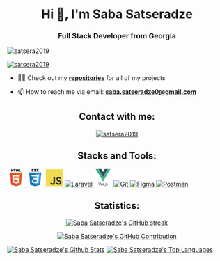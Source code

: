 <h1 align="center">Hi 👋, I'm Saba Satseradze</h1>
<h3 align="center">Full Stack Developer from Georgia</h3>

<p align="left"> <img src="https://komarev.com/ghpvc/?username=satsera2019&label=Profile%20views&color=3f5427&style=plastic" alt="satsera2019" /> </p>

<p align="left"> <a href="https://github.com/ryo-ma/github-profile-trophy"><img src="https://github-profile-trophy.vercel.app/?username=satsera2019" alt="satsera2019" /></a> </p>

- 👨‍💻 Check out my <a href="https://github.com/satsera2019?tab=repositories"><b>repositories</b></a> for all of my projects

- 📫 How to reach me via email: <b>saba.satseradze0@gmail.com</b>

<h2 align="center"> Contact with me: </h2>
 <p align="center">
<a href="https://www.linkedin.com/in/saba-satseradze-865b99203/" target="blank"><img align="center" src="https://raw.githubusercontent.com/rahuldkjain/github-profile-readme-generator/master/src/images/icons/Social/linked-in-alt.svg" alt="satsera2019" height="30" width="40" /></a>
</p>

<h2 align="center"> Stacks and Tools: </h2>

<p align="left">
  <!-- html5 icon and link -->
  <a href="https://www.w3schools.com/html/" target="_blank" rel="noreferrer">
    <img src="https://raw.githubusercontent.com/devicons/devicon/master/icons/html5/html5-original-wordmark.svg" alt="HTML5" width="40" height="40"/>
  </a>
  <!-- css icon and link -->
  <a href="https://www.w3schools.com/css/" target="_blank" rel="noreferrer">
    <img src="https://raw.githubusercontent.com/devicons/devicon/master/icons/css3/css3-original-wordmark.svg" alt="CSS3" width="40" height="40"/>
  </a>
  <!-- JavaScript icon and link -->
  <a href="https://developer.mozilla.org/en-US/docs/Web/JavaScript" target="_blank" rel="noreferrer">
    <img src="https://raw.githubusercontent.com/devicons/devicon/master/icons/javascript/javascript-original.svg" alt="JavaScript" width="40" height="40"/>
  </a>
  <!-- Add Laravel icon and link -->
  <a href="https://laravel.com/" target="_blank" rel="noreferrer">
    <img src="https://laravel.com/img/logomark.min.svg" alt="Laravel" width="40" height="40"/>
  </a>
  <!-- Add Vue.js icon and link -->
  <a href="https://vuejs.org/" target="_blank" rel="noreferrer">
    <img src="https://raw.githubusercontent.com/devicons/devicon/master/icons/vuejs/vuejs-original-wordmark.svg" alt="Vue.js" width="40" height="40"/>
  </a>
  <a href="https://git-scm.com/" target="_blank" rel="noreferrer">
    <img src="https://www.vectorlogo.zone/logos/git-scm/git-scm-icon.svg" alt="Git" width="40" height="40"/>
  </a>
  <a href="https://www.figma.com/" target="_blank" rel="noreferrer">
    <img src="https://www.vectorlogo.zone/logos/figma/figma-icon.svg" alt="Figma" width="40" height="40"/>
  </a>
    <a href="https://postman.com" target="_blank" rel="noreferrer">
    <img src="https://www.vectorlogo.zone/logos/getpostman/getpostman-icon.svg" alt="Postman" width="40" height="40"/>
  </a>
</p>
  


<h2 align="center"> Statistics: </h2>

<p align="center">
  <a href="https://github.com/satsera2019">
    <img src="https://github-readme-streak-stats.herokuapp.com/?user=satsera2019&theme=radical&border=7F3FBF&background=0D1117" alt="Saba Satseradze's GitHub streak"/>
  </a>
</p>

<p align="center">
  <a href="https://github.com/satsera2019">
    <img src="https://github-profile-summary-cards.vercel.app/api/cards/profile-details?username=satsera2019&theme=radical" alt="Saba Satseradze's GitHub Contribution"/>
  </a>
</p>

<a> 
  <a href="https://github.com/satsera2019"><img alt="Saba Satseradze's Github Stats" src="https://denvercoder1-github-readme-stats.vercel.app/api?username=satsera2019&show_icons=true&count_private=true&theme=react&border_color=7F3FBF&bg_color=0D1117&title_color=CDB4DB&icon_color=CDB4DB" height="192px" width="49.5%"/></a>
  <a href="https://github.com/satsera2019"><img alt="Saba Satseradze's Top Languages" src="https://denvercoder1-github-readme-stats.vercel.app/api/top-langs/?username=satsera2019&langs_count=8&layout=compact&theme=react&border_color=7F3FBF&bg_color=0D1117&title_color=CDB4DB&icon_color=CDB4DB" height="192px" width="49.5%"/></a>
  <br/>
</a>
